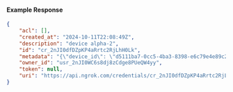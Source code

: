 <!-- Code generated for API Clients. DO NOT EDIT. -->

#### Example Response

```json
{
	"acl": [],
	"created_at": "2024-10-11T22:08:49Z",
	"description": "device alpha-2",
	"id": "cr_2nJI0dfDZpKP4aRrtc2RjLhH0Lk",
	"metadata": "{\"device_id\": \"d5111ba7-0cc5-4ba3-8398-e6c79e4e89c2\"}",
	"owner_id": "usr_2nJI0WC6s8dj8zCdge8PUeQW4yy",
	"token": null,
	"uri": "https://api.ngrok.com/credentials/cr_2nJI0dfDZpKP4aRrtc2RjLhH0Lk"
}
```
